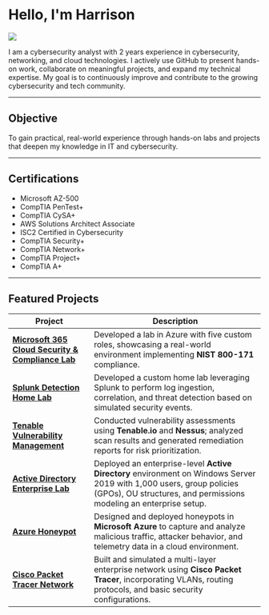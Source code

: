 # Hello, I'm Harrison 
<a href="https://www.linkedin.com/in/harrison-knapp-175aes" target="_blank">
  <img src="https://img.shields.io/badge/-LinkedIn-0072b1?&style=for-the-badge&logo=linkedin&logoColor=white" />
</a>

I am a cybersecurity analyst with 2 years experience in cybersecurity, networking, and cloud technologies. I actively use GitHub to present hands-on work, collaborate on meaningful projects, and expand my technical expertise. My goal is to continuously improve and contribute to the growing cybersecurity and tech community.

---

##  Objective

To gain practical, real-world experience through hands-on labs and projects that deepen my knowledge in IT and cybersecurity.

---

##  Certifications
- Microsoft AZ-500
- CompTIA PenTest+
- CompTIA CySA+
- AWS Solutions Architect Associate
- ISC2 Certified in Cybersecurity
- CompTIA Security+
- CompTIA Network+
- CompTIA Project+
- CompTIA A+

---

## Featured Projects



| Project                                                                                                                                               | Description                                                                                                                                                                                |
| ----------------------------------------------------------------------------------------------------------------------------------------------------- | ------------------------------------------------------------------------------------------------------------------------------------------------------------------------------------------ |
| [**Microsoft 365 Cloud Security & Compliance Lab**](https://github.com/hknapp518/Microsoft-365-Cloud-Security-Compliance-Lab-NIST-800-171-Alignment-) | Developed a lab in Azure with five custom roles, showcasing a real-world environment implementing **NIST 800-171** compliance.                                                             |
| [**Splunk Detection Home Lab**](https://github.com/hknapp518/Detection-HomeLab)                                                                       | Developed a custom home lab leveraging Splunk to perform log ingestion, correlation, and threat detection based on simulated security events.                                              |
| [**Tenable Vulnerability Management**](https://github.com/hknapp518/Tenable-Vulnerability-Managment)                                                  | Conducted vulnerability assessments using **Tenable.io** and **Nessus**; analyzed scan results and generated remediation reports for risk prioritization.                                  |
| [**Active Directory Enterprise Lab**](https://github.com/hknapp518/Active-Directory)                                                                  | Deployed an enterprise-level **Active Directory** environment on Windows Server 2019 with 1,000 users, group policies (GPOs), OU structures, and permissions modeling an enterprise setup. |
| [**Azure Honeypot**](https://github.com/hknapp518/AzureHoneyPot)                                                                                      | Designed and deployed honeypots in **Microsoft Azure** to capture and analyze malicious traffic, attacker behavior, and telemetry data in a cloud environment.                             |
| [**Cisco Packet Tracer Network**](https://github.com/hknapp518/Cisco-Packet-Tracer-Network)                                                           | Built and simulated a multi-layer enterprise network using **Cisco Packet Tracer**, incorporating VLANs, routing protocols, and basic security configurations.                             |





